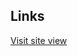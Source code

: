 
## Links
[Visit site view]([https://www.google.com](https://docs.google.com/document/d/1b0UnhTl0z1luj_dWkiqmjzA5Q_ePSuk0VrXrwFEYXLo/edit?usp=sharing))
